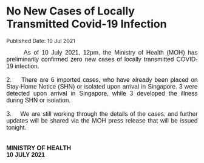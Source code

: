<html>
    <meta http-equiv="Content-Type" content="text/html; charset=utf-8"/>
    <meta charset="utf-8"/>
    <title>No New Cases of Locally Transmitted Covid-19 Infection </title>
    <body><h1>No New Cases of Locally Transmitted Covid-19 Infection </h1>
    <p>Published Date: 10 Jul 2021</p> <p style="margin: 0px 0px 18px; padding: 0px; font-size: 13px; font-family: Arial, Verdana, sans-serif; text-align: justify;"><span style="font-family: Arial; font-size: 16px;">&nbsp; &nbsp; &nbsp; As of 10 July 2021, 12pm, the Ministry of Health (MOH) has preliminarily confirmed&nbsp;zero&nbsp;new&nbsp;cases of locally transmitted COVID-19 infection.</span></p><p style="margin: 0px 0px 18px; padding: 0px; font-size: 13px; font-family: Arial, Verdana, sans-serif; text-align: justify;"><span style="font-size: 16px;"><span style="font-family: Arial;">2. &nbsp; &nbsp;There are 6 imported cases, who have already been placed on Stay-Home Notice (SHN) or isolated&nbsp;upon arrival in Singapore. 3 were detected upon arrival in Singapore, while 3 developed the illness during SHN or isolation.<br><br>3. &nbsp; &nbsp;</span></span><span style="font-family: Arial; font-size: 16px;">We are still working through the details of the cases, and further updates will be shared via the MOH press release that will be issued tonight.&nbsp;</span></p><p style="margin: 0px 0px 18px; padding: 0px; font-size: 13px; font-family: Arial, Verdana, sans-serif;"><span style="font-size: 16px;"><span style="font-family: Arial;"><br></span></span><strong style="font-family: Arial; font-size: 16px;">MINISTRY OF HEALTH<br></strong><strong style="font-family: Arial; font-size: 16px;">10 JULY 2021</strong></p><div><span style="font-family: Arial; font-size: 16px;"><strong><br></strong></span></div><p style="margin: 0px 0px 18px; padding: 0px; font-size: 13px; font-family: Arial, Verdana, sans-serif; text-align: justify;"><span style="font-family: Arial; font-size: 16px;">&nbsp;</span></p><p>&nbsp;</p></body>
</html>